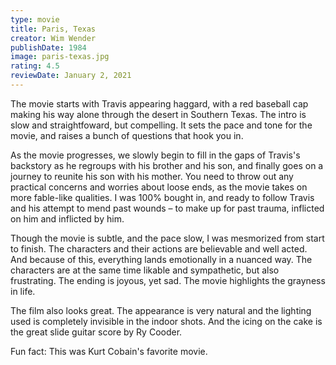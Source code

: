 ```yaml
---
type: movie
title: Paris, Texas
creator: Wim Wender
publishDate: 1984
image: paris-texas.jpg
rating: 4.5
reviewDate: January 2, 2021
---
```


The movie starts with Travis appearing haggard, with a red baseball cap making his way alone through the desert in Southern Texas. The intro is slow and straightfoward, but compelling. It sets the pace and tone for the movie, and raises a bunch of questions that hook you in.

As the movie progresses, we slowly begin to fill in the gaps of Travis's backstory as he regroups with his brother and his son, and finally goes on a journey to reunite his son with his mother. You need to throw out any practical concerns and worries about loose ends, as the movie takes on more fable-like qualities. I was 100% bought in, and ready to follow Travis and his attempt to mend past wounds – to make up for past trauma, inflicted on him and inflicted by him.

Though the movie is subtle, and the pace slow, I was mesmorized from start to finish. The characters and their actions are believable and well acted. And because of this, everything lands emotionally in a nuanced way. The characters are at the same time likable and sympathetic, but also frustrating. The ending is joyous, yet sad. The movie highlights the grayness in life.

The film also looks great. The appearance is very natural and the lighting used is completely invisible in the indoor shots. And the icing on the cake is the great slide guitar score by Ry Cooder.

Fun fact: This was Kurt Cobain's favorite movie.
